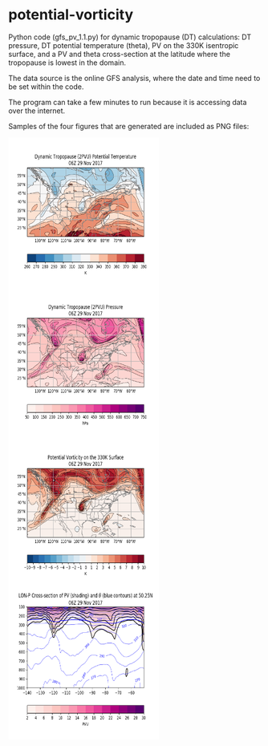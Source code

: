 # potential-vorticity

Python code (gfs_pv_1.1.py) for dynamic tropopause (DT) calculations: DT pressure, DT potential temperature (theta), PV on 
the 330K isentropic surface, and a PV and theta cross-section at the latitude where the tropopause is lowest in the 
domain.

The data source is the online GFS analysis, where the date and time need to be set within the code.

The program can take a few minutes to run because it is accessing data over the internet.

Samples of the four figures that are generated are included as PNG files:

<img align="left" width="300" height="300" src="image2_DT_theta.png">
<img align="left" width="300" height="300" src="image1_DT_p.png">
<img align="left" width="300" height="300" src="image3_pv330.png">
<img align="left" width="300" height="300" src="image4_pv_xsec.png">
